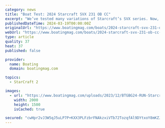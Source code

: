 ```yaml
---
category: news
title: "Boat Test: 2024 Starcraft SVX 231 OB CC"
excerpt: "We’ve tested many variations of Starcraft’s SVX series. Now, the SVX’s stable, reverse-chine hull and deep cockpit adds a family-friendly center-console to its fleet. Our SVX 231 OB CC handled chop and wakes, while offering angling amenities—such ..."
publishedDateTime: 2024-03-19T00:00:00Z
originalUrl: "https://www.boatingmag.com/boats/2024-starcraft-svx-231-ob-cc-boat-test/"
webUrl: "https://www.boatingmag.com/boats/2024-starcraft-svx-231-ob-cc-boat-test/"
type: article
quality: 37
heat: 37
published: false

provider:
  name: Boating
  domain: boatingmag.com

topics:
  - StarCraft 2

images:
  - url: "https://www.boatingmag.com/uploads/2023/12/BTGBG24-RUN-Starcraft-SVX-231-OB-CC-02.jpg"
    width: 2000
    height: 1500
    isCached: true

secured: "cwHpr2vJ3W5qJ5uLP7P+KXX3PLFzbrFNAkzxiVTb72TozqfAl9DYtxoY8mKZJ+QWb91NZBEY6nkz6H0AaF9iTe1HWtiubd3UA/Q7E4qdV33XyxPEcOL+PDppAcoVe2Yc+IgUXbJb4KOEhiQssXaWcps85wLuxDgokZTGUAsUJksm/Hg06Ec4upzwtKkqi4lz2j/A0+PyGAqskJvBxgMqdJmDIIVeWKM32+kGuYwGgKsoY1foUAvPNCZUDdieWd7yLiqXPh6pECN3sHr8C9wRJWmCDOOXJJPyOuMCX2vvAMS8PPzwHambIElXY5N4cmHsBXLgudLC7i4BjqOKUMvZKoOnb/aSAfXYC0H/xTge/g0=;TrxQ6aoMxWliDDcpyBH7TQ=="
---
```


